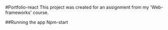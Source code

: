 #Portfolio-react
This project was created for an assignment from my 'Web-frameworks' course.

##Running the app
Npm-start
